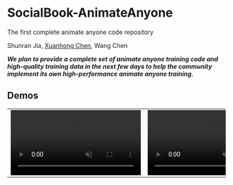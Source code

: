 # SocialBook-AnimateAnyone

The first complete animate anyone code repository

Shunran Jia,
[Xuanhong Chen](https://scholar.google.com/citations?user=UuCqlfEAAAAJ&hl=en),
Wang Chen

**_We plan to provide a complete set of animate anyone training code and high-quality training data in the next few days to help the community implement its own high-performance animate anyone training._**

## Demos

<table class="center">
    
<tr>
    <td width=50% style="border: none">
    <video controls autoplay loop src="https://github.com/arceus-jia/SocialBook-AnimateAnyone/assets/5162767/8754fd0a-10b2-441f-aacb-89ac52ceb4c1" muted="false"></video>
    </td>
    <td width=50% style="border: none">
        <video controls autoplay loop src="https://github.com/arceus-jia/SocialBook-AnimateAnyone/assets/5162767/bb3060a8-3b38-42c4-812d-65694bb3c0b6" muted="false"></video>
    </td>
</tr>
